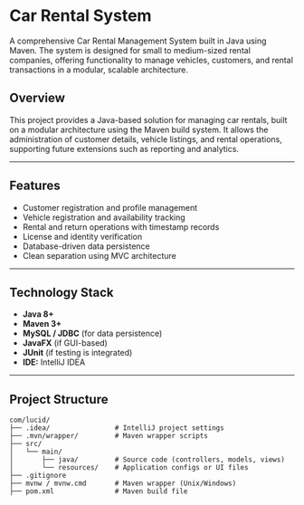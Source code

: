 # Car Rental System

A comprehensive Car Rental Management System built in Java using Maven. The system is designed for small to medium-sized rental companies, offering functionality to manage vehicles, customers, and rental transactions in a modular, scalable architecture.


## Overview

This project provides a Java-based solution for managing car rentals, built on a modular architecture using the Maven build system. It allows the administration of customer details, vehicle listings, and rental operations, supporting future extensions such as reporting and analytics.

---

## Features

- Customer registration and profile management
- Vehicle registration and availability tracking
- Rental and return operations with timestamp records
- License and identity verification
- Database-driven data persistence
- Clean separation using MVC architecture

---

## Technology Stack

- **Java 8+**
- **Maven 3+**
- **MySQL / JDBC** (for data persistence)
- **JavaFX** (if GUI-based)
- **JUnit** (if testing is integrated)
- **IDE:** IntelliJ IDEA

---

## Project Structure

```
com/lucid/
├── .idea/                # IntelliJ project settings
├── .mvn/wrapper/         # Maven wrapper scripts
├── src/
│   └── main/
│       ├── java/         # Source code (controllers, models, views)
│       └── resources/    # Application configs or UI files
├── .gitignore
├── mvnw / mvnw.cmd       # Maven wrapper (Unix/Windows)
├── pom.xml               # Maven build file
